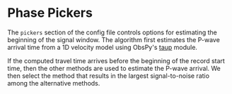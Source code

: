 # Phase Pickers

The `pickers` section of the config file controls options for estimating the
beginning of the signal window. The algorithm first estimates the P-wave
arrival time from a 1D velocity model using ObsPy's
[taup](https://docs.obspy.org/packages/obspy.taup.html#basic-usage) module. 

If the computed travel time arrives before the beginning of the record
start time, then the other methods are used to estimate the P-wave arrival.
We then select the method that results in the largest signal-to-noise ratio
among the alternative methods.

